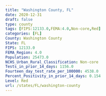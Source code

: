 ```yaml
---
title: "Washington County, FL"
date: 2020-12-31
draft: false
type: county
tags: [FIPS:12133.0,FEMA:4.0,Non-core,Red]
categories: [FL]
County: Washington County
State: FL
FIPS: 12133.0
FEMA_Region: 4.0
Population: 25473.0
NCHS_Urban_Rural_Classification: Non-core
Tests_in_prior_14_days: 1156.0
Fourteen_day_test_rate_per_100000: 4538.0
Percent_Positivity_in_prior_14_days: 0.154
Level: Red
url: /states/FL/washington-county
---
```



